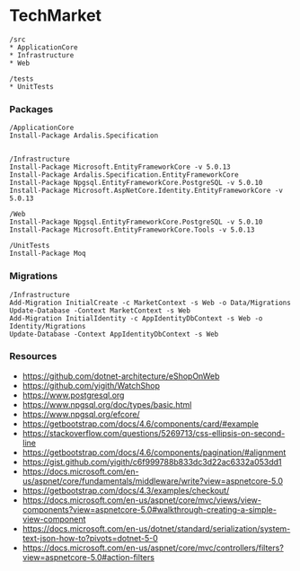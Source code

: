 # TechMarket
```
/src
* ApplicationCore
* Infrastructure
* Web

/tests
* UnitTests
```

### Packages
```
/ApplicationCore
Install-Package Ardalis.Specification


/Infrastructure
Install-Package Microsoft.EntityFrameworkCore -v 5.0.13
Install-Package Ardalis.Specification.EntityFrameworkCore
Install-Package Npgsql.EntityFrameworkCore.PostgreSQL -v 5.0.10
Install-Package Microsoft.AspNetCore.Identity.EntityFrameworkCore -v 5.0.13

/Web
Install-Package Npgsql.EntityFrameworkCore.PostgreSQL -v 5.0.10
Install-Package Microsoft.EntityFrameworkCore.Tools -v 5.0.13

/UnitTests
Install-Package Moq
```

### Migrations
```
/Infrastructure
Add-Migration InitialCreate -c MarketContext -s Web -o Data/Migrations
Update-Database -Context MarketContext -s Web
Add-Migration InitialIdentity -c AppIdentityDbContext -s Web -o Identity/Migrations
Update-Database -Context AppIdentityDbContext -s Web
```

### Resources
* https://github.com/dotnet-architecture/eShopOnWeb
* https://github.com/yigith/WatchShop
* https://www.postgresql.org
* https://www.npgsql.org/doc/types/basic.html
* https://www.npgsql.org/efcore/
* https://getbootstrap.com/docs/4.6/components/card/#example
* https://stackoverflow.com/questions/5269713/css-ellipsis-on-second-line
* https://getbootstrap.com/docs/4.6/components/pagination/#alignment
* https://gist.github.com/yigith/c6f999788b833dc3d22ac6332a053dd1
* https://docs.microsoft.com/en-us/aspnet/core/fundamentals/middleware/write?view=aspnetcore-5.0
* https://getbootstrap.com/docs/4.3/examples/checkout/
* https://docs.microsoft.com/en-us/aspnet/core/mvc/views/view-components?view=aspnetcore-5.0#walkthrough-creating-a-simple-view-component
* https://docs.microsoft.com/en-us/dotnet/standard/serialization/system-text-json-how-to?pivots=dotnet-5-0
* https://docs.microsoft.com/en-us/aspnet/core/mvc/controllers/filters?view=aspnetcore-5.0#action-filters
